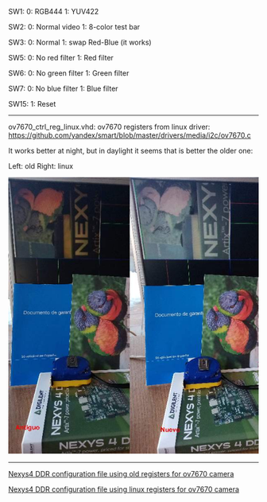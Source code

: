 SW1:
  0: RGB444
  1: YUV422

SW2:
  0: Normal video
  1: 8-color test bar

SW3:
  0: Normal
  1: swap Red-Blue (it works)

SW5:
  0: No red filter
  1: Red filter

SW6:
  0: No green filter
  1: Green filter

SW7:
  0: No blue filter
  1: Blue filter

SW15:
  1: Reset

---

ov7670_ctrl_reg_linux.vhd: ov7670 registers from linux driver: https://github.com/yandex/smart/blob/master/drivers/media/i2c/ov7670.c

It works better at night, but in daylight it seems that is better the older one:


Left: old
Right: linux

![old_linux.jpg](old_linux.jpg)

---
[Nexys4 DDR configuration file using old registers for ov7670 camera](top_ov7670_nexys4ddr_oldregs.bit)

[Nexys4 DDR configuration file using linux registers for ov7670 camera](top_ov7670_nexys4ddr_linuxregs.bit)


